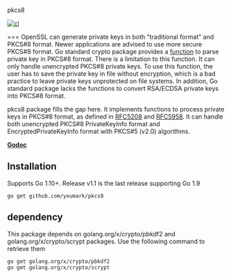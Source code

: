 pkcs8

[![ci](https://github.com/emmansun/pkcs8/actions/workflows/ci.yml/badge.svg)](https://github.com/emmansun/pkcs8/actions/workflows/ci.yml)

===
OpenSSL can generate private keys in both "traditional format" and PKCS#8 format. Newer applications are advised to use more secure PKCS#8 format. Go standard crypto package provides a [function](http://golang.org/pkg/crypto/x509/#ParsePKCS8PrivateKey) to parse private key in PKCS#8 format. There is a limitation to this function. It can only handle unencrypted PKCS#8 private keys. To use this function, the user has to save the private key in file without encryption, which is a bad practice to leave private keys unprotected on file systems. In addition, Go standard package lacks the functions to convert RSA/ECDSA private keys into PKCS#8 format.

pkcs8 package fills the gap here. It implements functions to process private keys in PKCS#8 format, as defined in [RFC5208](https://tools.ietf.org/html/rfc5208) and [RFC5958](https://tools.ietf.org/html/rfc5958). It can handle both unencrypted PKCS#8 PrivateKeyInfo format and EncryptedPrivateKeyInfo format with PKCS#5 (v2.0) algorithms.


[**Godoc**](http://godoc.org/github.com/youmark/pkcs8)

## Installation
Supports Go 1.10+. Release v1.1 is the last release supporting Go 1.9 

```text
go get github.com/youmark/pkcs8
```
## dependency
This package depends on golang.org/x/crypto/pbkdf2 and golang.org/x/crypto/scrypt packages. Use the following command to retrieve them
```text
go get golang.org/x/crypto/pbkdf2
go get golang.org/x/crypto/scrypt
```

